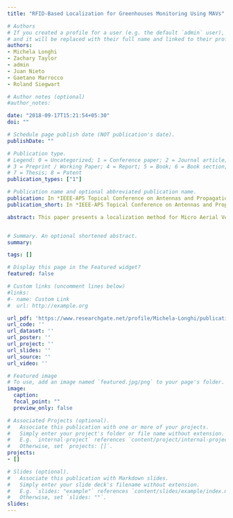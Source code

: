 ```yaml
---
title: "RFID-Based Localization for Greenhouses Monitoring Using MAVs"

# Authors
# If you created a profile for a user (e.g. the default `admin` user), write the username (folder name) here 
# and it will be replaced with their full name and linked to their profile.
authors:
- Michela Longhi
- Zachary Taylor
- admin
- Juan Nieto
- Gaetano Marrocco
- Roland Siegwart

# Author notes (optional)
#author_notes:

date: "2018-09-17T15:21:54+05:30"
doi: ""

# Schedule page publish date (NOT publication's date).
publishDate: ""

# Publication type.
# Legend: 0 = Uncategorized; 1 = Conference paper; 2 = Journal article;
# 3 = Preprint / Working Paper; 4 = Report; 5 = Book; 6 = Book section;
# 7 = Thesis; 8 = Patent
publication_types: ["1"]

# Publication name and optional abbreviated publication name.
publication: In *IEEE-APS Topical Conference on Antennas and Propagation in Wireless Communications*
publication_short: In *IEEE-APS Topical Conference on Antennas and Propagation in Wireless Communications*

abstract: This paper presents a localization method for Micro Aerial Vehicles (MAVs) equipped with RFID sensors for the monitoring of small indoor areas such as greenhouses. After validating the localization procedure, we perform some experiments aimed to produce thermal mapping in an indoor environment to control and prevent anomalous changes for the plant safety. Moreover, the accuracy of our RFID based localization method is evaluated by comparison with Maplab and Vicon systems, two precise but expensive localization method. We obtained a localization accuracy of σ = 0.12 m as standard deviation for the RFID localization system, that could be considered adequate for a greenhouse.


# Summary. An optional shortened abstract.
summary: 

tags: []

# Display this page in the Featured widget?
featured: false

# Custom links (uncomment lines below)
#links:
#- name: Custom Link
#  url: http://example.org

url_pdf: 'https://www.researchgate.net/profile/Michela-Longhi/publication/328525126_RFID-Based_Localization_for_Greenhouses_Monitoring_Using_MAVs/links/5c06878892851c6ca1fd5553/RFID-Based-Localization-for-Greenhouses-Monitoring-Using-MAVs.pdf'
url_code: ''
url_dataset: ''
url_poster: ''
url_project: ''
url_slides: ''
url_source: ''
url_video: ''

# Featured image
# To use, add an image named `featured.jpg/png` to your page's folder. 
image:
  caption: 
  focal_point: ""
  preview_only: false

# Associated Projects (optional).
#   Associate this publication with one or more of your projects.
#   Simply enter your project's folder or file name without extension.
#   E.g. `internal-project` references `content/project/internal-project/index.md`.
#   Otherwise, set `projects: []`.
projects:
- []

# Slides (optional).
#   Associate this publication with Markdown slides.
#   Simply enter your slide deck's filename without extension.
#   E.g. `slides: "example"` references `content/slides/example/index.md`.
#   Otherwise, set `slides: ""`.
slides: 
---
```


<!-- {{% callout note %}}
Click the *Cite* button above to demo the feature to enable visitors to import publication metadata into their reference management software.
{{% /callout %}}

{{% callout note %}}
Create your slides in Markdown - click the *Slides* button to check out the example.
{{% /callout %}}

Supplementary notes can be added here, including [code, math, and images](https://wowchemy.com/docs/writing-markdown-latex/).
 -->